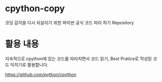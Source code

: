 # cpython-copy
코딩 감각을 다시 되살리기 위한 파이썬 공식 코드 따라 하기 Repository

# 활용 내용
지속적으로 cpython에 있는 코드를 따라치면서 코드 읽기, Best Pratice로 작성된 코드 익히기로 활용합니다. 


https://github.com/python/cpython
